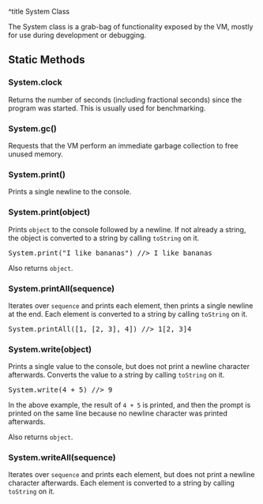 ^title System Class

The System class is a grab-bag of functionality exposed by the VM, mostly for
use during development or debugging.

## Static Methods

### System.**clock**

Returns the number of seconds (including fractional seconds) since the program
was started. This is usually used for benchmarking.

### System.**gc**()

Requests that the VM perform an immediate garbage collection to free unused
memory.

### System.**print**()

Prints a single newline to the console.

### System.**print**(object)

Prints `object` to the console followed by a newline. If not already a string,
the object is converted to a string by calling `toString` on it.

<pre class="snippet">
System.print("I like bananas") //> I like bananas
</pre>

Also returns `object`.

### System.**printAll**(sequence)

Iterates over `sequence` and prints each element, then prints a single newline
at the end. Each element is converted to a string by calling `toString` on it.

<pre class="snippet">
System.printAll([1, [2, 3], 4]) //> 1[2, 3]4
</pre>

### System.**write**(object)

Prints a single value to the console, but does not print a newline character
afterwards. Converts the value to a string by calling `toString` on it.

<pre class="snippet">
System.write(4 + 5) //> 9
</pre>

In the above example, the result of `4 + 5` is printed, and then the prompt is
printed on the same line because no newline character was printed afterwards.

Also returns `object`.

### System.**writeAll**(sequence)

Iterates over `sequence` and prints each element, but does not print a newline
character afterwards. Each element is converted to a string by calling `toString` on it.
